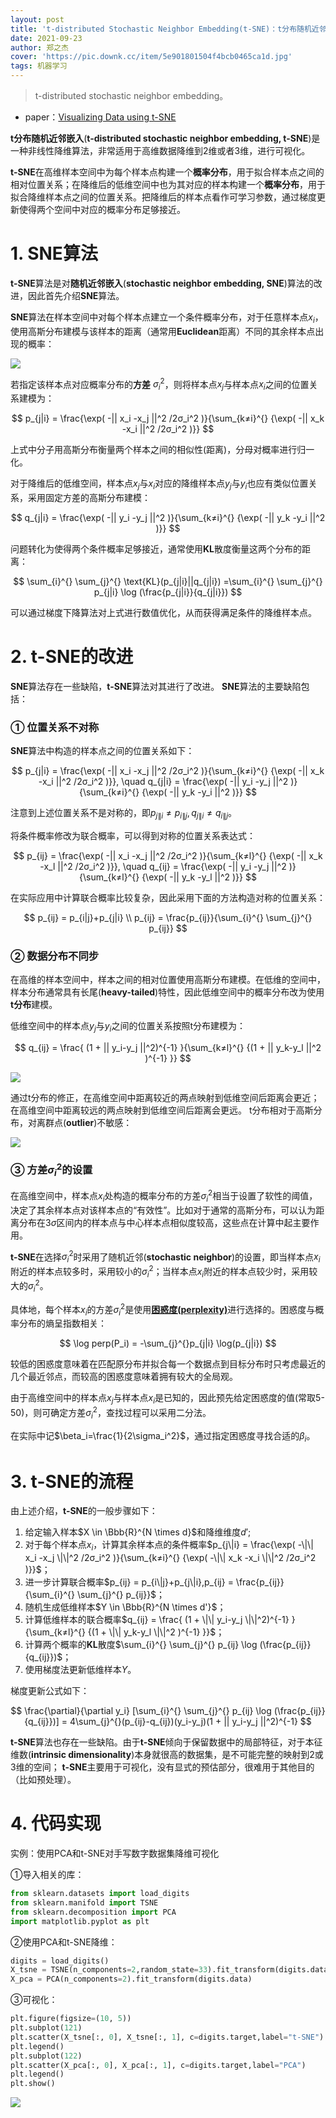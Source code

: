 ```yaml
---
layout: post
title: 't-distributed Stochastic Neighbor Embedding(t-SNE)：t分布随机近邻嵌入'
date: 2021-09-23
author: 郑之杰
cover: 'https://pic.downk.cc/item/5e901801504f4bcb0465ca1d.jpg'
tags: 机器学习
---
```


> t-distributed stochastic neighbor embedding。

- paper：[Visualizing Data using t-SNE](http://www.jmlr.org/papers/volume9/vandermaaten08a/vandermaaten08a.pdf)

**t分布随机近邻嵌入**(**t-distributed stochastic neighbor embedding, t-SNE**)是一种非线性降维算法，非常适用于高维数据降维到2维或者3维，进行可视化。

**t-SNE**在高维样本空间中为每个样本点构建一个**概率分布**，用于拟合样本点之间的相对位置关系；在降维后的低维空间中也为其对应的样本构建一个**概率分布**，用于拟合降维样本点之间的位置关系。把降维后的样本点看作可学习参数，通过梯度更新使得两个空间中对应的概率分布足够接近。

# 1. SNE算法
**t-SNE**算法是对**随机近邻嵌入**(**stochastic neighbor embedding, SNE**)算法的改进，因此首先介绍**SNE**算法。

**SNE**算法在样本空间中对每个样本点建立一个条件概率分布，对于任意样本点$x_i$，使用高斯分布建模与该样本的距离（通常用**Euclidean**距离）不同的其余样本点出现的概率：

![](https://pic.imgdb.cn/item/61dfcffa2ab3f51d914c53a7.jpg)

若指定该样本点对应概率分布的**方差** $\sigma_i^2$，则将样本点$x_j$与样本点$x_i$之间的位置关系建模为：

$$ p_{j|i} = \frac{\exp( -|| x_i -x_j ||^2 /2σ_i^2 )}{\sum_{k≠i}^{} {\exp( -|| x_k -x_i ||^2 /2σ_i^2 )}} $$

上式中分子用高斯分布衡量两个样本之间的相似性(距离)，分母对概率进行归一化。

对于降维后的低维空间，样本点$x_j$与$x_i$对应的降维样本点$y_j$与$y_i$也应有类似位置关系，采用固定方差的高斯分布建模：

$$ q_{j|i} = \frac{\exp( -|| y_i -y_j ||^2  )}{\sum_{k≠i}^{} {\exp( -|| y_k -y_i ||^2  )}} $$

问题转化为使得两个条件概率足够接近，通常使用**KL**散度衡量这两个分布的距离：

$$ \sum_{i}^{} \sum_{j}^{} \text{KL}(p_{j|i}||q_{j|i}) =\sum_{i}^{} \sum_{j}^{} p_{j|i} \log (\frac{p_{j|i}}{q_{j|i}}) $$

可以通过梯度下降算法对上式进行数值优化，从而获得满足条件的降维样本点。

# 2. t-SNE的改进
**SNE**算法存在一些缺陷，**t-SNE**算法对其进行了改进。
**SNE**算法的主要缺陷包括：

### ① 位置关系不对称

**SNE**算法中构造的样本点之间的位置关系如下：

$$ p_{j|i} = \frac{\exp( -|| x_i -x_j ||^2 /2σ_i^2 )}{\sum_{k≠i}^{} {\exp( -|| x_k -x_i ||^2 /2σ_i^2 )}}, \quad q_{j|i} = \frac{\exp( -|| y_i -y_j ||^2  )}{\sum_{k≠i}^{} {\exp( -|| y_k -y_i ||^2  )}} $$

注意到上述位置关系不是对称的，即$p_{j\|i}≠p_{i\|j}, q_{j\|i}≠q_{i\|j}$。

将条件概率修改为联合概率，可以得到对称的位置关系表达式：

$$ p_{ij} = \frac{\exp( -|| x_i -x_j ||^2 /2σ_i^2 )}{\sum_{k≠l}^{} {\exp( -|| x_k -x_l ||^2 /2σ_i^2 )}}, \quad q_{ij} = \frac{\exp( -|| y_i -y_j ||^2  )}{\sum_{k≠l}^{} {\exp( -|| y_k -y_l ||^2  )}} $$

在实际应用中计算联合概率比较复杂，因此采用下面的方法构造对称的位置关系：

$$ p_{ij} = p_{i|j}+p_{j|i} \\ p_{ij} = \frac{p_{ij}}{\sum_{i}^{} \sum_{j}^{} p_{ij}} $$

### ② 数据分布不同步

在高维的样本空间中，样本之间的相对位置使用高斯分布建模。在低维的空间中，样本分布通常具有长尾(**heavy-tailed**)特性，因此低维空间中的概率分布改为使用**t分布**建模。

低维空间中的样本点$y_j$与$y_i$之间的位置关系按照t分布建模为：

$$ q_{ij} = \frac{ (1 + || y_i-y_j ||^2)^{-1} }{\sum_{k≠l}^{} {(1 + || y_k-y_l ||^2 )^{-1} }} $$


![](https://pic.imgdb.cn/item/61dfd5932ab3f51d915194ed.jpg)

通过t分布的修正，在高维空间中距离较近的两点映射到低维空间后距离会更近；在高维空间中距离较远的两点映射到低维空间后距离会更远。
t分布相对于高斯分布，对离群点(**outlier**)不敏感：

![](http://www.datakit.cn/images/statistics/norm_t_dict.png)

### ③ 方差$\sigma_i^2$的设置

在高维空间中，样本点$x_i$处构造的概率分布的方差$\sigma_i^2$相当于设置了软性的阈值，决定了其余样本点对该样本点的“有效性”。比如对于通常的高斯分布，可以认为距离分布在$3\sigma$区间内的样本点与中心样本点相似度较高，这些点在计算中起主要作用。

**t-SNE**在选择$\sigma_i^2$时采用了随机近邻(**stochastic neighbor**)的设置，即当样本点$x_i$附近的样本点较多时，采用较小的$\sigma_i^2$；当样本点$x_i$附近的样本点较少时，采用较大的$\sigma_i^2$。

具体地，每个样本$x_i$的方差$\sigma_i^2$是使用[**困惑度(perplexity)**](https://en.wikipedia.org/wiki/Perplexity)进行选择的。困惑度与概率分布的熵呈指数相关：

$$ \log perp(P_i) = -\sum_{j}^{}p_{j|i} \log(p_{j|i}) $$

较低的困惑度意味着在匹配原分布并拟合每一个数据点到目标分布时只考虑最近的几个最近邻点，而较高的困惑度意味着拥有较大的全局观。

由于高维空间中的样本点$x_j$与样本点$x_i$是已知的，因此预先给定困惑度的值(常取5-50)，则可确定方差$\sigma_i^2$，查找过程可以采用二分法。

在实际中记$\beta_i=\frac{1}{2\sigma_i^2}$，通过指定困惑度寻找合适的$\beta_i$。

# 3. t-SNE的流程
由上述介绍，**t-SNE**的一般步骤如下：
1. 给定输入样本$X \in \Bbb{R}^{N \times d}$和降维维度$d'$;
2. 对于每个样本点$x_i$，计算其余样本点的条件概率$p_{j\|i} = \frac{\exp( -\|\| x_i -x_j \|\|^2 /2σ_i^2 )}{\sum_{k≠i}^{} {\exp( -\|\| x_k -x_i \|\|^2 /2σ_i^2 )}}$；
3. 进一步计算联合概率$p_{ij} = p_{i\|j}+p_{j\|i},p_{ij} = \frac{p_{ij}}{\sum_{i}^{} \sum_{j}^{} p_{ij}}$；
4. 随机生成低维样本$Y \in \Bbb{R}^{N \times d'}$；
5. 计算低维样本的联合概率$q_{ij} = \frac{ (1 + \|\| y_i-y_j \|\|^2)^{-1} }{\sum_{k≠l}^{} {(1 + \|\| y_k-y_l \|\|^2 )^{-1} }}$；
6. 计算两个概率的**KL**散度$\sum_{i}^{} \sum_{j}^{} p_{ij} \log (\frac{p_{ij}}{q_{ij}})$；
7. 使用梯度法更新低维样本$Y$。

梯度更新公式如下：

$$ \frac{\partial}{\partial y_i} [\sum_{i}^{} \sum_{j}^{} p_{ij} \log (\frac{p_{ij}}{q_{ij}})] = 4\sum_{j}^{}(p_{ij}-q_{ij})(y_i-y_j)(1 + || y_i-y_j ||^2)^{-1} $$


**t-SNE**算法也存在一些缺陷。由于**t-SNE**倾向于保留数据中的局部特征，对于本征维数(**intrinsic dimensionality**)本身就很高的数据集，是不可能完整的映射到2或3维的空间；
**t-SNE**主要用于可视化，没有显式的预估部分，很难用于其他目的（比如预处理）。

# 4. 代码实现
实例：使用PCA和t-SNE对手写数字数据集降维可视化

①导入相关的库：
```python
from sklearn.datasets import load_digits
from sklearn.manifold import TSNE
from sklearn.decomposition import PCA
import matplotlib.pyplot as plt
```

②使用PCA和t-SNE降维：
```python
digits = load_digits()
X_tsne = TSNE(n_components=2,random_state=33).fit_transform(digits.data)
X_pca = PCA(n_components=2).fit_transform(digits.data)
```

③可视化：
```python
plt.figure(figsize=(10, 5))
plt.subplot(121)
plt.scatter(X_tsne[:, 0], X_tsne[:, 1], c=digits.target,label="t-SNE")
plt.legend()
plt.subplot(122)
plt.scatter(X_pca[:, 0], X_pca[:, 1], c=digits.target,label="PCA")
plt.legend()
plt.show()
```
![](https://pic3.zhimg.com/80/v2-6b2ea2764ac466409899e61db3acce96_720w.png)

